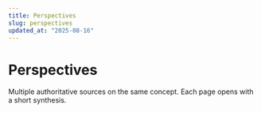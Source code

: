```yaml
---
title: Perspectives
slug: perspectives
updated_at: "2025-08-16"
---
```


# Perspectives

Multiple authoritative sources on the same concept. Each page opens with a short synthesis.